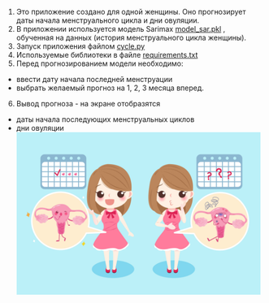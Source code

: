 1. Это приложение создано для одной женщины.
Оно прогнозирует даты начала менструального цикла и дни овуляции.
2. В приложении используется модель Sarimax [model_sar.pkl](model_sar.pkl) , обученная на данных (история менструального цикла женщины).
3. Запуск приложения файлом [cycle.py](cycle.py)
4. Используемые библиотеки в файле [requirements.txt](requirements.txt)
5. Перед прогнозированием модели необходимо:
- ввести дату начала последней менструации
- выбрать желаемый прогноз на 1, 2, 3 месяца вперед.
6. Вывод прогноза - на экране отобразятся 
- даты начала последующих менструальных циклов
- дни овуляции
![Dias-fertiles-de-una-mujer.jpg](Dias-fertiles-de-una-mujer.jpg)